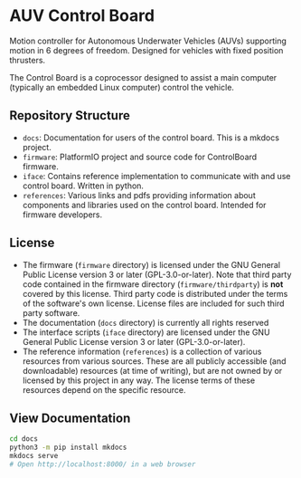 # AUV Control Board

Motion controller for Autonomous Underwater Vehicles (AUVs) supporting motion in 6 degrees of freedom. Designed for vehicles with fixed position thrusters.

The Control Board is a coprocessor designed to assist a main computer (typically an embedded Linux computer) control the vehicle.


## Repository Structure

- `docs`: Documentation for users of the control board. This is a mkdocs project.
- `firmware`: PlatformIO project and source code for ControlBoard firmware.
- `iface`: Contains reference implementation to communicate with and use control board. Written in python.
- `references`: Various links and pdfs providing information about components and libraries used on the control board. Intended for firmware developers.

## License
- The firmware (`firmware` directory) is licensed under the GNU General Public License version 3 or later (GPL-3.0-or-later). Note that third party code contained in the firmware directory (`firmware/thirdparty`) is **not** covered by this license. Third party code is distributed under the terms of the software's own license. License files are included for such third party software.
- The documentation (`docs` directory) is currently all rights reserved
- The interface scripts (`iface` directory) are licensed under the GNU General Public License version 3 or later (GPL-3.0-or-later).
- The reference information (`references`) is a collection of various resources from various sources. These are all publicly accessible (and downloadable) resources (at time of writing), but are not owned by or licensed by this project in any way. The license terms of these resources depend on the specific resource.


## View Documentation

```sh
cd docs
python3 -m pip install mkdocs
mkdocs serve
# Open http://localhost:8000/ in a web browser
```

